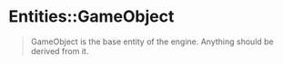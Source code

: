 # Entities::GameObject

> GameObject is the base entity of the engine. Anything should be derived from it.

